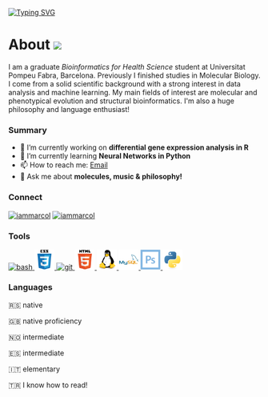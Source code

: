 [![Typing SVG](https://readme-typing-svg.demolab.com/?lines=Hi!%20My%20name%20is%20Marko;Welcome%20to%20my%20GitHub&font=Fira%20Code&center=true&width=440&height=45&color=A79AF7FF&vCenter=true&pause=1000&size=22)](https://git.io/typing-svg)

<!--- <p align="center">
  <a href="https://github.com/DenverCoder1/readme-typing-svg">
    <img src="https://readme-typing-svg.demolab.com/?lines=Hi!%20My%20name%20is%20Marko;Welcome%20to%20my%20GitHub&font=Fira%20Code&center=true&width=440&height=45&color=A79AF7FF&vCenter=true&pause=1000&size=22" /></a>
</p> --->



# About <img src="https://media.giphy.com/media/mGcNjsfWAjY5AEZNw6/giphy.gif" width="50">
I am a graduate _Bioinformatics for Health Science_ student at Universitat Pompeu Fabra, Barcelona. Previously I finished studies in Molecular Biology. I come from a solid scientific background with a strong interest in data analysis and machine learning. My main fields of interest are molecular and phenotypical evolution and structural bioinformatics. I'm also a huge philosophy and language enthusiast!

### Summary
- 🔭 I’m currently working on **differential gene expression analysis in R**
- 🌱 I’m currently learning **Neural Networks in Python**
- 📫 How to reach me: [Email](mailto:marko.ludaic01@estudiant.upf.edu)
- 💬 Ask me about **molecules, music & philosophy!**



### Connect
<p align="left">
<a href="https://www.linkedin.com/in/marko-ludaić-6b7803260/" target="blank"><img align="center" src="https://raw.githubusercontent.com/rahuldkjain/github-profile-readme-generator/master/src/images/icons/Social/linked-in-alt.svg" alt="iammarcol" height="30" width="40" /></a>
<a href="https://instagram.com/iammarcol" target="blank"><img align="center" src="https://raw.githubusercontent.com/rahuldkjain/github-profile-readme-generator/master/src/images/icons/Social/instagram.svg" alt="iammarcol" height="30" width="40" /></a>
</p>

### Tools
<p align="left"> <a href="https://www.gnu.org/software/bash/" target="_blank" rel="noreferrer"> <img src="https://www.vectorlogo.zone/logos/gnu_bash/gnu_bash-icon.svg" alt="bash" width="40" height="40"/> </a> <a href="https://www.w3schools.com/css/" target="_blank" rel="noreferrer"> <img src="https://raw.githubusercontent.com/devicons/devicon/master/icons/css3/css3-original-wordmark.svg" alt="css3" width="40" height="40"/> </a> <a href="https://git-scm.com/" target="_blank" rel="noreferrer"> <img src="https://www.vectorlogo.zone/logos/git-scm/git-scm-icon.svg" alt="git" width="40" height="40"/> </a> <a href="https://www.w3.org/html/" target="_blank" rel="noreferrer"> <img src="https://raw.githubusercontent.com/devicons/devicon/master/icons/html5/html5-original-wordmark.svg" alt="html5" width="40" height="40"/> </a> <a href="https://www.linux.org/" target="_blank" rel="noreferrer"> <img src="https://raw.githubusercontent.com/devicons/devicon/master/icons/linux/linux-original.svg" alt="linux" width="40" height="40"/> </a> <a href="https://www.mysql.com/" target="_blank" rel="noreferrer"> <img src="https://raw.githubusercontent.com/devicons/devicon/master/icons/mysql/mysql-original-wordmark.svg" alt="mysql" width="40" height="40"/> </a> <a href="https://www.photoshop.com/en" target="_blank" rel="noreferrer"> <img src="https://raw.githubusercontent.com/devicons/devicon/master/icons/photoshop/photoshop-line.svg" alt="photoshop" width="40" height="40"/> </a> <a href="https://www.python.org" target="_blank" rel="noreferrer"> <img src="https://raw.githubusercontent.com/devicons/devicon/master/icons/python/python-original.svg" alt="python" width="40" height="40"/> </a> </p>

### Languages
🇷🇸 native

🇬🇧 native proficiency 

🇳🇴 intermediate 

🇪🇸 intermediate 

🇮🇹 elementary

🇹🇷 I know how to read!
